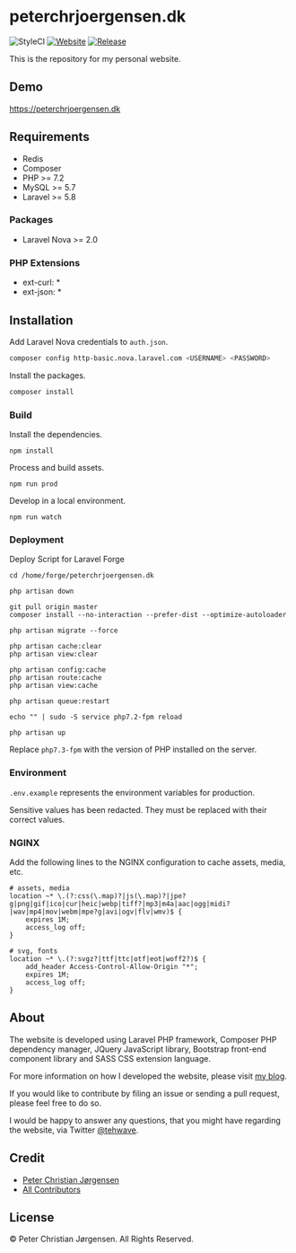 # peterchrjoergensen.dk

![StyleCI](https://styleci.io/repos/96241363/shield)
[![Website](https://img.shields.io/website-up-down-green-red/https/peterchrjoergensen.dk.svg?label=Website&style=flat-square)](https://peterchrjoergensen.dk/)
[![Release](https://img.shields.io/github/release/tehwave/peterchrjoergensen.dk.svg?label=Release&style=flat-square)](https://github.com/tehwave/peterchrjoergensen.dk/releases)

This is the repository for my personal website.

## Demo

https://peterchrjoergensen.dk

## Requirements

- Redis
- Composer
- PHP >= 7.2
- MySQL >= 5.7
- Laravel >= 5.8

### Packages

- Laravel Nova >= 2.0

### PHP Extensions

- ext-curl: *
- ext-json: *

## Installation

Add Laravel Nova credentials to `auth.json`.

```bash
composer config http-basic.nova.laravel.com <USERNAME> <PASSWORD>
```

Install the packages.

```bash
composer install
```

### Build

Install the dependencies.

```
npm install
```

Process and build assets.

```
npm run prod
```

Develop in a local environment.

```
npm run watch
```

### Deployment

Deploy Script for Laravel Forge

    cd /home/forge/peterchrjoergensen.dk

    php artisan down

    git pull origin master
    composer install --no-interaction --prefer-dist --optimize-autoloader

    php artisan migrate --force

    php artisan cache:clear
    php artisan view:clear

    php artisan config:cache
    php artisan route:cache
    php artisan view:cache

    php artisan queue:restart

    echo "" | sudo -S service php7.2-fpm reload

    php artisan up

Replace ```php7.3-fpm``` with the version of PHP installed on the server.

### Environment

```.env.example``` represents the environment variables for production.

Sensitive values has been redacted. They must be replaced with their correct values.

### NGINX

Add the following lines to the NGINX configuration to cache assets, media, etc.

```
# assets, media
location ~* \.(?:css(\.map)?|js(\.map)?|jpe?g|png|gif|ico|cur|heic|webp|tiff?|mp3|m4a|aac|ogg|midi?|wav|mp4|mov|webm|mpe?g|avi|ogv|flv|wmv)$ {
    expires 1M;
    access_log off;
}
```

```
# svg, fonts
location ~* \.(?:svgz?|ttf|ttc|otf|eot|woff2?)$ {
    add_header Access-Control-Allow-Origin "*";
    expires 1M;
    access_log off;
}
```

## About

The website is developed using Laravel PHP framework, Composer PHP dependency manager, JQuery JavaScript library, Bootstrap front-end component library and SASS CSS extension language.

For more information on how I developed the website, please visit [my blog](https://peterchrjoergensen.dk/blog/).

If you would like to contribute by filing an issue or sending a pull request, please feel free to do so.

I would be happy to answer any questions, that you might have regarding the website, via Twitter [@tehwave](https://twitter.com/tehwave).

## Credit

- [Peter Christian Jørgensen](https://github.com/tehwave)
- [All Contributors](../../contributors)

## License

© Peter Christian Jørgensen. All Rights Reserved.
